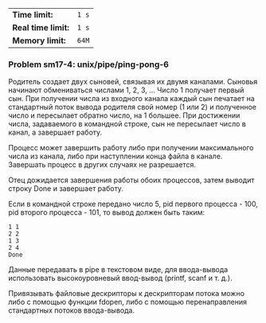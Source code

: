 |                      |       |
|----------------------|-------|
| **Time limit:**      | `1 s` |
| **Real time limit:** | `1 s` |
| **Memory limit:**    | `64M` |


### Problem sm17-4: unix/pipe/ping-pong-6

Родитель создает двух сыновей, связывая их двумя каналами.
Сыновья начинают обмениваться числами 1, 2, 3, ... Число 1
получает первый сын. При получении числа из входного канала
каждый сын печатает на стандартный поток вывода родителя свой
номер (1 или 2) и полученное число и пересылает обратно число, на
1 большее. При достижении числа, задаваемого в командной строке,
сын не пересылает число в канал, а завершает работу.

Процесс может завершить работу либо при получении максимального
числа из канала, либо при наступлении конца файла в канале.
Завершать процесс в других случаях не разрешается.

Отец дожидается завершения работы обоих процессов, затем выводит
строку Done и завершает работу.

Если в командной строке передано число 5, pid первого процесса -
100, pid второго процесса - 101, то вывод должен быть таким:

    
    
    1 1
    2 2
    1 3
    2 4
    Done

Данные передавать в pipe в текстовом виде, для ввода-вывода
использовать высокоуровневый ввод-вывод (printf, scanf и т. д.).

Привязывать файловые дескрипторы к дескрипторам потока можно либо
с помощью функции fdopen, либо с помощью перенаправления
стандартных потоков ввода-вывода.

